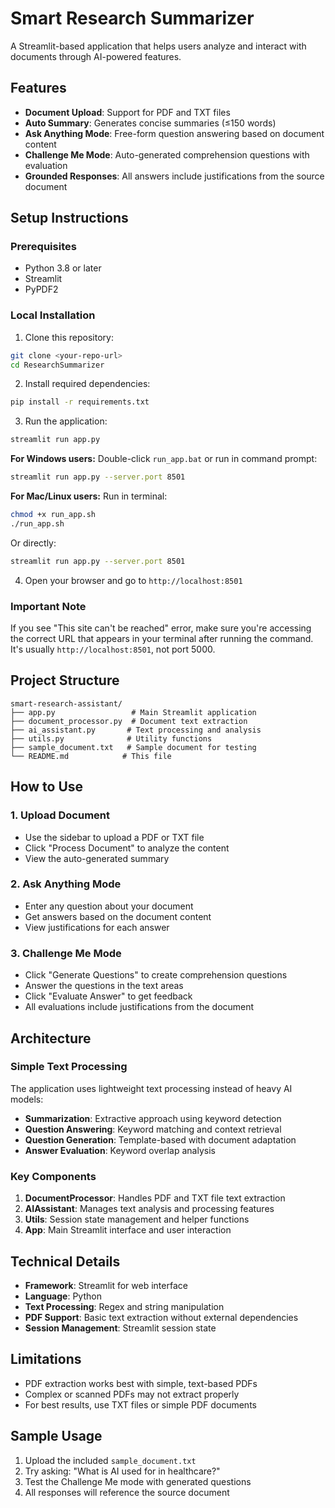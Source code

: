 # Smart Research Summarizer

A Streamlit-based application that helps users analyze and interact with documents through AI-powered features.

## Features

- **Document Upload**: Support for PDF and TXT files
- **Auto Summary**: Generates concise summaries (≤150 words) 
- **Ask Anything Mode**: Free-form question answering based on document content
- **Challenge Me Mode**: Auto-generated comprehension questions with evaluation
- **Grounded Responses**: All answers include justifications from the source document

## Setup Instructions

### Prerequisites
- Python 3.8 or later
- Streamlit
- PyPDF2

### Local Installation

1. Clone this repository:
```bash
git clone <your-repo-url>
cd ResearchSummarizer
```

2. Install required dependencies:
```bash
pip install -r requirements.txt
```

3. Run the application:
```bash
streamlit run app.py
```

**For Windows users:**
Double-click `run_app.bat` or run in command prompt:
```bash
streamlit run app.py --server.port 8501
```

**For Mac/Linux users:**
Run in terminal:
```bash
chmod +x run_app.sh
./run_app.sh
```

Or directly:
```bash
streamlit run app.py --server.port 8501
```

4. Open your browser and go to `http://localhost:8501`

### Important Note
If you see "This site can't be reached" error, make sure you're accessing the correct URL that appears in your terminal after running the command. It's usually `http://localhost:8501`, not port 5000.

## Project Structure

```
smart-research-assistant/
├── app.py                 # Main Streamlit application
├── document_processor.py  # Document text extraction
├── ai_assistant.py       # Text processing and analysis
├── utils.py              # Utility functions
├── sample_document.txt   # Sample document for testing
└── README.md            # This file
```

## How to Use

### 1. Upload Document
- Use the sidebar to upload a PDF or TXT file
- Click "Process Document" to analyze the content
- View the auto-generated summary

### 2. Ask Anything Mode
- Enter any question about your document
- Get answers based on the document content
- View justifications for each answer

### 3. Challenge Me Mode
- Click "Generate Questions" to create comprehension questions
- Answer the questions in the text areas
- Click "Evaluate Answer" to get feedback
- All evaluations include justifications from the document

## Architecture

### Simple Text Processing
The application uses lightweight text processing instead of heavy AI models:
- **Summarization**: Extractive approach using keyword detection
- **Question Answering**: Keyword matching and context retrieval
- **Question Generation**: Template-based with document adaptation
- **Answer Evaluation**: Keyword overlap analysis

### Key Components

1. **DocumentProcessor**: Handles PDF and TXT file text extraction
2. **AIAssistant**: Manages text analysis and processing features
3. **Utils**: Session state management and helper functions
4. **App**: Main Streamlit interface and user interaction

## Technical Details

- **Framework**: Streamlit for web interface
- **Language**: Python
- **Text Processing**: Regex and string manipulation
- **PDF Support**: Basic text extraction without external dependencies
- **Session Management**: Streamlit session state

## Limitations

- PDF extraction works best with simple, text-based PDFs
- Complex or scanned PDFs may not extract properly
- For best results, use TXT files or simple PDF documents

## Sample Usage

1. Upload the included `sample_document.txt`
2. Try asking: "What is AI used for in healthcare?"
3. Test the Challenge Me mode with generated questions
4. All responses will reference the source document
